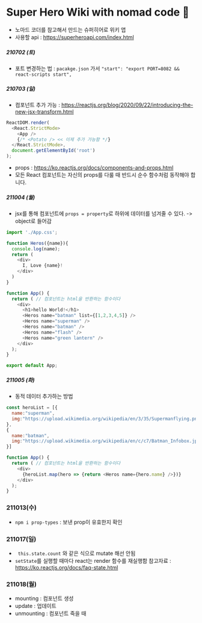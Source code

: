 # Super Hero Wiki with nomad code 🦾

- 노마드 코더를 참고해서 만드는 슈퍼히어로 위키 앱
- 사용할 api : https://superheroapi.com/index.html

##### 210702 (토)

- 포트 변경하는 법 : `pacakge.json` 가서 `"start": "export PORT=8082 && react-scripts start",`

##### 210703 (일)
- 컴포넌트 추가 가능 : https://reactjs.org/blog/2020/09/22/introducing-the-new-jsx-transform.html
```javascript
ReactDOM.render(
  <React.StrictMode>
    <App />
    {/* <Potato /> << 이제 추가 가능함 */}
  </React.StrictMode>,
  document.getElementById('root')
);
```

- props : https://ko.reactjs.org/docs/components-and-props.html
- 모든 React 컴포넌트는 자신의 props를 다룰 때 반드시 순수 함수처럼 동작해야 합니다.

##### 211004 (월)

* jsx를 통해 컴포넌트에 `props = property`로 하위에 데이터를 넘겨줄 수 있다. -> object로 들어감

```javascript
import './App.css';

function Heros({name}){
  console.log(name);
  return (
    <div>
      I, Love {name}!
    </div>
  )
}

function App() {
  return ( // 컴포넌트는 html을 반환하는 함수이다
    <div>
      <h1>hello World!</h1>
      <Heros name="batman" list={[1,2,3,4,5]} />
      <Heros name="superman" />
      <Heros name="batman" />
      <Heros name="flash" />
      <Heros name="green lantern" />
    </div>
  );
}

export default App;

```

##### 211005 (화)

* 동적 데이터 추가하는 방법

```javascript
const heroList = [{
  name:"superman",
  img:"https://upload.wikimedia.org/wikipedia/en/3/35/Supermanflying.png"
},
{
  name:"batman",
  img:"https://upload.wikimedia.org/wikipedia/en/c/c7/Batman_Infobox.jpg"
}]

function App() {
  return ( // 컴포넌트는 html을 반환하는 함수이다
    <div>
      {heroList.map(hero => {return <Heros name={hero.name} />})}
    </div>
  );
}
```

### 211013(수)
* `npm i prop-types` : 보낸 prop이 유효한지 확인

### 211017(일)
* ` this.state.count` 와 같은 식으로 mutate 해선 안됨
* `setState`를 실행할 때마다 react는 render 함수를 재실행함 참고자료 : https://ko.reactjs.org/docs/faq-state.html

### 211018(월)
* mounting : 컴포넌트 생성
* update : 업데이트
* unmounting : 컴포넌트 죽을 때